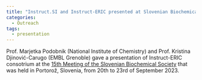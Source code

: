 ```yaml
---
title: "Instruct.SI and Instruct-ERIC presented at Slovenian Biochemical Society Meeting"
categories:
  - Outreach
tags:
  - presentation
---
```


Prof. Marjetka Podobnik (National Institute of Chemistry) and Prof. Kristina Djinović-Carugo (EMBL Grenoble) gave a presentation of Instruct-ERIC consotrium at the [15th Meeting of the Slovenian Biochemical Society](https://portoroz2023.sbd.si) that was held in Portorož, Slovenia, from 20th to 23rd of September 2023.